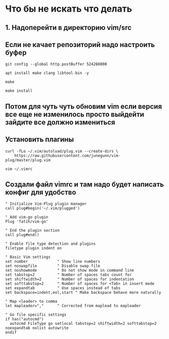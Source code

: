 # Что бы не искать что делать 
## 1. Надоперейти в директорию vim/src

## Если не качает репозиторий надо настроить буфер
~~~
git config --global http.postBuffer 524288000
~~~

~~~
apt install make clang libtool-bin -y
~~~

~~~
make
~~~
~~~~
make install
~~~~
## Потом для чуть чуть обновим  vim если версия все еще не изменилось просто выйдейти зайдите все должно измениться 
## Установить плагины
~~~
curl -fLo ~/.vim/autoload/plug.vim --create-dirs \
    https://raw.githubusercontent.com/junegunn/vim-plug/master/plug.vim
~~~

~~~
vim ~/.vimrc
~~~
## Создали файл vimrc и там надо будет написать конфиг для удобство 
~~~
" Initialize Vim-Plug plugin manager
call plug#begin('~/.vim/plugged')

" Add vim-go plugin
Plug 'fatih/vim-go'

" End the plugin section
call plug#end()

" Enable file type detection and plugins
filetype plugin indent on

" Basic Vim settings
set number             " Show line numbers
set noswapfile         " Disable swap file
set noshowmode         " Do not show mode in command line
set tabstop=2          " Number of spaces tabs count for
set shiftwidth=2       " Number of spaces for indentation
set softtabstop=2      " Number of spaces for <Tab> in insert mode
set expandtab          " Use spaces instead of tabs
set backspace=indent,eol,start " Make backspace behave more naturally

" Map <leader> to comma
let mapleader=","      " Corrected from maplead to mapleader

" Go file specific settings
if has("autocmd")
  autocmd FileType go setlocal tabstop=2 shiftwidth=2 softtabstop=2 noexpandtab nolist autowrite
endif
~~~~
